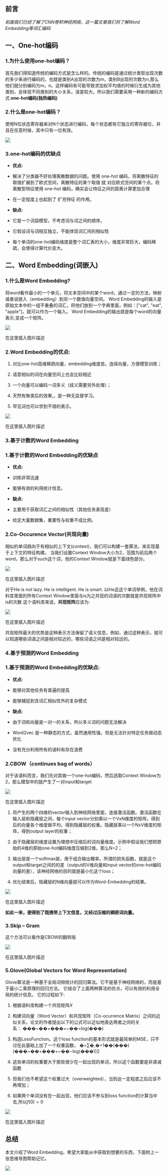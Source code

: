 ## 前言

*前面我们已经了解了CNN卷积神经网络，这一篇文章我们将了解Word Embedding等词汇编码*

## 一、One-hot编码

### 1.为什么使用one-hot编码？

首先我们得知道传统的编码方式是怎么样的。传统的编码是通过统计类型出现次数的多少来进行编码的，也就是类别A出现的次数为m，类别B出现的次数为n,那么他们就分别编码为m，n。这样编码有可能导致求加权平均值的时候衍生成为其他类别，会体现不同类别的大小关系，误差较大。所以我们需要采用一种新的编码方式:**one-hot编码(独热编码)**

### 2.什么是one-hot编码？

使用N位状态寄存器来对N个状态进行编码，每个状态都有它独立的寄存器位，并且在任意时候，其中只有一位有效。

![](https://gitee.com/hxc8/images0/raw/master/img/202407172048094.jpg)

### 3.one-hot编码的优缺点

- **优点:**

- 解决了分类器不好处理离散数据的问题。使用 one-hot 编码，将离散特征的取值扩展到了欧式空间，离散特征的某个取值 就 对应欧式空间的某个点。将离散型特征使用 one-hot 编码，确实会让特征之间的距离计算更加合理

- 在一定程度上也起到了 扩充特征 的作用。

- **缺点:**

- 它是一个词袋模型，不考虑词与词之间的顺序。

- 它假设词与词相互独立，不能体现词汇间的相似性

- 每个单词的one-hot编码维度是整个词汇表的大小，维度非常巨大，编码稀疏，会使得计算代价变大。

## 二、Word Embedding(词嵌入)

### 1.什么是Word Embedding?

将word看作最小的一个单元，将文本空间中的某个word，通过一定的方法，映射或者说嵌入（embedding）到另一个数值向量空间。 Word Embedding的输入是原始文本中的一组不重叠的词汇，将他们放到一个字典里面，例如：["cat", "eat", "apple"]，就可以作为一个输入。 Word Embedding的输出就是每个word的向量表示,变成一个矩阵。

![](https://gitee.com/hxc8/images0/raw/master/img/202407172048859.jpg)

在这里插入图片描述

### 2.Word Embedding的优点:

1. 对比one-hot高维稀疏向量，embedding维度低，连续向量，方便模型训练；

1. 语意相似的词在向量空间上也会比较相近

1. 一个向量可以编码一词多义（歧义需要另外处理）；

1. 天然有聚类后的效果,，是一种无监督学习。

1. 罕见词也可以学到不错的表示。

![](https://gitee.com/hxc8/images0/raw/master/img/202407172048760.jpg)

在这里插入图片描述

### 3.基于计数的Word Embedding

### 1.基于计数的Word Embedding的优缺点

- **优点:**

- 训练非常迅速

- 能够有效的利用统计信息。

- **缺点:**

- 主要用于获取词汇之间的相似性（其他任务表现差）

- 给定大量数据集，重要性与权重不成比例。

### 2.Co-Occurence Vector(共现向量)

相似的单词趋向于有相似的上下文(context)，我们可以构建一套算法，来实现基于上下文的特征构建。 当我们设置Context Window大小为2，范围为前后两个word，那么对于such这个词，他的Context Window就是下面绿色部分。

![](https://gitee.com/hxc8/images0/raw/master/img/202407172048438.jpg)

在这里插入图片描述

对于He is not lazy. He is intelligent. He is smart. 以He这这个单词举例，他在词料库里面的所有Context Window里面与is为之共现的词语的次数就是共现矩阵中is的次数 这个语料库来说，**共现矩阵**应该为:

![](https://gitee.com/hxc8/images0/raw/master/img/202407172048337.jpg)

在这里插入图片描述

共现矩阵最大的优势是这种表示方法保留了语义信息，例如，通过这种表示，就可以知道哪些词语之间是相对较近的，哪些词语之间是相对较远的。

### 4.基于预测的Word Embedding

### 1.基于预测的Word Embedding的优缺点:

- **优点:**

- 能够对其他任务有普遍的提高

- 能够捕捉到含词汇相似性外的复杂模式

- **缺点:**

- 由于词和向量是一对一的关系，所以多义词的问题无法解决

- Word2vec 是一种静态的方式，虽然通用性强，但是无法针对特定任务做动态优化

- 没有充分利用所有的语料有存在浪费

### 2.CBOW（continues bag of words）

对于该语料而言，我们先对其做一个one-hot编码，然后选取Context Window为2，那么模型中的就产生了一对input和target

![](https://gitee.com/hxc8/images0/raw/master/img/202407172048985.jpg)

在这里插入图片描述

1. 将产生的两个四维的vector输入到神经网络里面，连接激活函数。激活函数在输入层和隐藏层之间，每个input vector分别乘以一个VxN维度的矩阵，得到后的向量各个维度做平均，得到隐藏层的权重。隐藏层乘以一个NxV维度的矩阵，得到output layer的权重；

1. 由于隐藏层的维度设置为理想中压缩后的词向量维度。示例中假设我们想把原始的4维的原始one-hot编码维度压缩到2维，那么N=2；

1. 输出层是一个softmax层，用于组合输出概率。所谓的损失函数，就是这个output和target之间的的差（output的V维向量和input vector的one-hot编码向量的差），该神经网络的目的就是最小化这个loss；

1. 优化结束后，隐藏层的N维向量就可以作为Word-Embedding的结果。

![](https://gitee.com/hxc8/images0/raw/master/img/202407172048277.jpg)

在这里插入图片描述

**如此一来，便得到了既携带上下文信息，又经过压缩的稠密词向量。**

### 3.Skip – Gram

这个方法可以看作是CBOW的翻转版

![](https://gitee.com/hxc8/images0/raw/master/img/202407172048099.jpg)

在这里插入图片描述

### 5.Glove(Global Vectors for Word Representation)

Glove算法是一种基于全局词频统计的回归算法。它不是基于神经网络的，而是基于最小二乘原理的回归方法。 它结合了上面两种算法的优点，可以有效的利用全局的统计信息。 它的过程如下:

1. 根据语料库构建一个共现矩阵*X*

1. 构建词向量（Word Vector）和共现矩阵（Co-ocurrence Matrix）之间的近似关系，论文的作者提出以下的公式可以近似地表达两者之间的关系： ���\~��+���+\~��=log⁡(���) 

1. 构造LossFunction。这个loss function的基本形式就是最简单的MSE，只不过在此基础上加了一个权重函数， �=∑�,�=1��(���)(���\~��+���+\~��−log⁡(���))2

1. 这些单词的权重要大于那些很少在一起出现的单词，所以这个函数要是非递减函数

1. 但我们也不希望这个权重过大（overweighted），当到达一定程度之后应该不再增加；

1. 如果两个单词没有在一起出现，他们应该不参与到loss function的计算当中去,所以$f(0)=0$

![](https://gitee.com/hxc8/images0/raw/master/img/202407172048775.jpg)

在这里插入图片描述

## 总结

本文介绍了Word Embedding，希望大家能从中获取到想要的东西，下面附上一张思维导图帮助记忆。

![](https://gitee.com/hxc8/images0/raw/master/img/202407172048565.jpg)